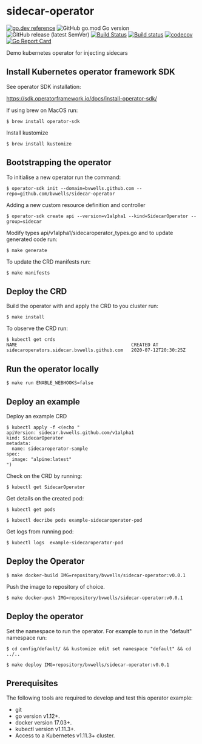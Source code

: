 # sidecar-operator


[![go.dev reference](https://img.shields.io/badge/go.dev-reference-007d9c?logo=go&logoColor=white&style=flat-square)](https://pkg.go.dev/github.com/bvwells/sidecar-operator?tab=overview)
![GitHub go.mod Go version](https://img.shields.io/github/go-mod/go-version/bvwells/sidecar-operator)
![GitHub release (latest SemVer)](https://img.shields.io/github/v/release/bvwells/sidecar-operator) 
[![Build Status](https://travis-ci.com/bvwells/sidecar-operator.svg?branch=master)](https://travis-ci.com/bvwells/sidecar-operator)
[![Build status](https://ci.appveyor.com/api/projects/status/ea2u4hpy555b6ady?svg=true)](https://ci.appveyor.com/project/bvwells/sidecar-operator)
[![codecov](https://codecov.io/gh/bvwells/sidecar-operator/branch/master/graph/badge.svg)](https://codecov.io/gh/bvwells/sidecar-operator)
[![Go Report Card](https://goreportcard.com/badge/github.com/bvwells/sidecar-operator)](https://goreportcard.com/report/github.com/bvwells/sidecar-operator)

Demo kubernetes operator for injecting sidecars

## Install Kubernetes operator framework SDK

See operator SDK installation:

https://sdk.operatorframework.io/docs/install-operator-sdk/

If using brew on MacOS run:

```
$ brew install operator-sdk
```

Install kustomize
```
$ brew install kustomize
```

## Bootstrapping the operator

To initialise a new operator run the command:

```
$ operator-sdk init --domain=bvwells.github.com --repo=github.com/bvwells/sidecar-operator
```

Adding a new custom resource definition and controller

```
$ operator-sdk create api --version=v1alpha1 --kind=SidecarOperator --group=sidecar 
```

Modify types api/v1alpha1/sidecaroperator_types.go and to update generated code run:

```
$ make generate
```

To update the CRD manifests run:

```
$ make manifests
```

## Deploy the CRD

Build the operator with and apply the CRD to you cluster run:

```
$ make install
```

To observe the CRD run:

```
$ kubectl get crds
NAME                                          CREATED AT
sidecaroperators.sidecar.bvwells.github.com   2020-07-12T20:30:25Z
```

## Run the operator locally

```
$ make run ENABLE_WEBHOOKS=false
```

## Deploy an example

Deploy an example CRD
```
$ kubectl apply -f <(echo "
apiVersion: sidecar.bvwells.github.com/v1alpha1
kind: SidecarOperator
metadata:
  name: sidecaroperator-sample
spec:
  image: "alpine:latest"
")
```

Check on the CRD by running:
```
$ kubectl get SidecarOperator
```

Get details on the created pod:
```
$ kubectl get pods
```

```
$ kubectl decribe pods example-sidecaroperator-pod
```

Get logs from running pod:
```
$ kubectl logs  example-sidecaroperator-pod 
```

## Deploy the Operator

```
$ make docker-build IMG=repository/bvwells/sidecar-operator:v0.0.1
```

Push the image to repository of choice.

```
$ make docker-push IMG=repository/bvwells/sidecar-operator:v0.0.1
```

## Deploy the operator

Set the namespace to run the operator. For example to run in the "default"
namespace run:

```
$ cd config/default/ && kustomize edit set namespace "default" && cd ../..
```

```
$ make deploy IMG=repository/bvwells/sidecar-operator:v0.0.1
```

## Prerequisites

The following tools are required to develop and test this operator example:
- git
- go version v1.12+.
- docker version 17.03+.
- kubectl version v1.11.3+.
- Access to a Kubernetes v1.11.3+ cluster.
